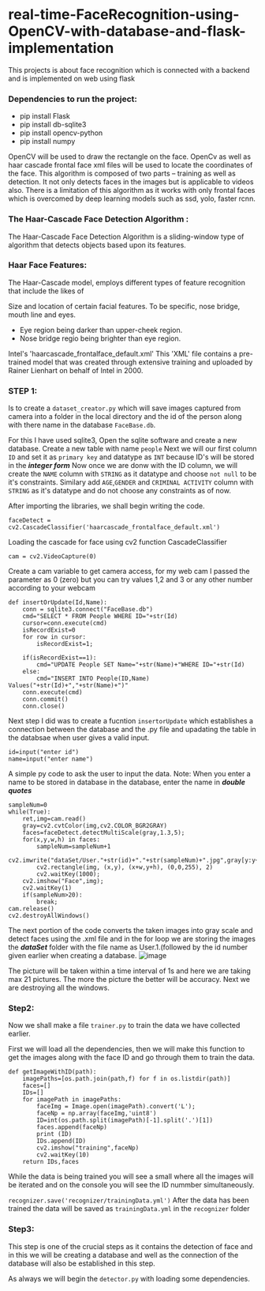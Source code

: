 # real-time-FaceRecognition-using-OpenCV-with-database-and-flask-implementation
This projects is about face recognition which is connected with a backend and is implemented on web using flask

### Dependencies to run the project:
- pip install Flask
- pip install db-sqlite3
- pip install opencv-python
- pip install numpy

OpenCV will be used to draw the rectangle on the face. OpenCv as well as haar cascade frontal face xml files will be used to locate the coordinates of the face.
This algorithm is composed of two parts – training as well as detection. It not only detects faces in the images but is applicable to videos also. There is a limitation of this algorithm as it works with only frontal faces which is overcomed by deep learning models such as ssd, yolo, faster rcnn.

### The Haar-Cascade Face Detection Algorithm : 
The Haar-Cascade Face Detection Algorithm is a sliding-window type of algorithm that detects objects based upon its features. 
### Haar Face Features:
The Haar-Cascade model, employs different types of feature recognition that include the likes of

Size and location of certain facial features. To be specific, nose bridge, mouth line and eyes.
- Eye region being darker than upper-cheek region.
- Nose bridge regio being brighter than eye region.

Intel's 'haarcascade_frontalface_default.xml'
This 'XML' file contains a pre-trained model that was created through extensive training and uploaded by Rainer Lienhart on behalf of Intel in 2000.

### STEP 1:
Is to create a `dataset_creator.py` which will save images captured from camera into a folder in the local directory and the id of the person along with there name in the database `FaceBase.db`.

For this I have used sqlite3, Open the sqlite software and create a new database.
Create a new table with name `people` 
Next we will our first column `ID` and set it as `primary key` and datatype as `INT` because ID's will be stored in the ***integer form***
Now once we are donw with the ID column, we will create the `NAME` column with `STRING` as it datatype and choose `not null` to be it's constraints.
Similary add `AGE`,`GENDER` and `CRIMINAL ACTIVITY` column with `STRING` as it's datatype and do not choose any constraints as of now.     

After importing the libraries, we shall begin writing the code.
```
faceDetect = cv2.CascadeClassifier('haarcascade_frontalface_default.xml')
```
Loading the cascade for face using cv2 function CascadeClassifier
```
cam = cv2.VideoCapture(0)
```
Create a cam variable to get camera access, for my web cam I passed the parameter as 0 (zero) but you can try values 1,2 and 3 or any other number according to your webcam

```
def insertOrUpdate(Id,Name):
    conn = sqlite3.connect("FaceBase.db")
    cmd="SELECT * FROM People WHERE ID="+str(Id)
    cursor=conn.execute(cmd)
    isRecordExist=0
    for row in cursor:
        isRecordExist=1;
        
    if(isRecordExist==1):
        cmd="UPDATE People SET Name="+str(Name)+"WHERE ID="+str(Id)
    else:
        cmd="INSERT INTO People(ID,Name) Values("+str(Id)+","+str(Name)+")"
    conn.execute(cmd)
    conn.commit()
    conn.close()
```
Next step I did was to create a fucntion `insertorUpdate` which establishes a connection between the database and the .py file and upadating the table in the databsae when user gives a valid input.

```
id=input("enter id")
name=input("enter name")
```
A simple py code to ask the user to input the data.
Note: When you enter a name to be stored in database in the database, enter the name in ***double quotes***

```
sampleNum=0
while(True):
    ret,img=cam.read()
    gray=cv2.cvtColor(img,cv2.COLOR_BGR2GRAY)
    faces=faceDetect.detectMultiScale(gray,1.3,5);
    for(x,y,w,h) in faces:
        sampleNum=sampleNum+1
        cv2.imwrite("dataSet/User."+str(id)+"."+str(sampleNum)+".jpg",gray[y:y+h,x:x+w])
        cv2.rectangle(img, (x,y), (x+w,y+h), (0,0,255), 2)
        cv2.waitKey(1000);
    cv2.imshow("Face",img);
    cv2.waitKey(1)
    if(sampleNum>20):
        break;
cam.release()
cv2.destroyAllWindows()
```
The next portion of the code converts the taken images into gray scale and detect faces using the .xml file and in the for loop we are storing the images the ***dataSet*** folder with the file name as User.1.(followed by the id number given earlier when creating a database.
![image](https://github.com/nishit-hirani/real-time-FaceRecognition-using-OpenCV-with-database-and-flask-implementation/assets/89455398/ca722229-7dd9-4bba-a216-7786769af258)

The picture will be taken within a time interval of 1s and here we are taking max 21 pictures. The more the picture the better will be accuracy.
Next we are destroying all the windows.

### Step2:

Now we shall make a file `trainer.py` to train the data we have collected earlier.

First we will load all the dependencies, then we will make this function to get the images along with the face ID and go through them to train the data.

```
def getImageWithID(path):
    imagePaths=[os.path.join(path,f) for f in os.listdir(path)]
    faces=[]
    IDs=[]
    for imagePath in imagePaths:
        faceImg = Image.open(imagePath).convert('L');
        faceNp = np.array(faceImg,'uint8')
        ID=int(os.path.split(imagePath)[-1].split('.')[1])
        faces.append(faceNp)
        print (ID)
        IDs.append(ID)
        cv2.imshow("training",faceNp)
        cv2.waitKey(10)
    return IDs,faces
 ```
 
While the data is being trained you will see a small where all the images will be iterated and on the console you will see the ID nummber simultaneously.

`recognizer.save('recognizer/trainingData.yml')`
After the data has been trained the data will be saved as `trainingData.yml` in the `recognizer` folder
 
 ### Step3:
 
 This step is one of the crucial steps as it contains the detection of face and in this we will be creating a database and well as the connection of the database will also be established in this step.
 
 As always we will begin the `detector.py` with loading some dependencies.
 
